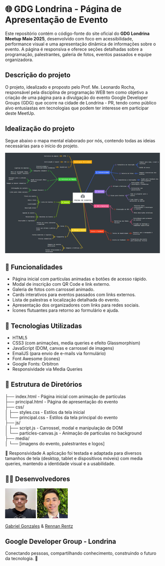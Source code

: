 # 🌐 GDG Londrina - Página de Apresentação de Evento

Este repositório contém o código-fonte do site oficial do **GDG Londrina Meetup Maio 2025**, desenvolvido com foco em acessibilidade, performance visual e uma apresentação dinâmica de informações sobre o evento. A página é responsiva e oferece seções detalhadas sobre a programação, palestrantes, galeria de fotos, eventos passados e equipe organizadora.

## Descrição do projeto

O projeto, idealizado e proposto pelo Prof. Me. Leonardo Rocha, responsável pela disciplina de programação WEB tem como objetivo a criação de uma página para a divulgação do evento Google Developer Groups (GDG) que ocorre na cidade de Londrina - PR, tendo como público alvo entusiastas em tecnologias que podem ter interesse em participar deste MeetUp.

## Idealização do projeto

Segue abaixo o mapa mental elaborado por nós, contendo todas as ideias necessárias para o início do projeto.

![](media/mapa-mental.jpg)

## 🎯 Funcionalidades

- Página inicial com partículas animadas e botões de acesso rápido.
- Modal de inscrição com QR Code e link externo.
- Galeria de fotos com carrossel animado.
- Cards interativos para eventos passados com links externos.
- Lista de palestras e localização detalhada do evento.
- Apresentação dos organizadores com links para redes sociais.
- Ícones flutuantes para retorno ao formulário e ajuda.

## 🧰 Tecnologias Utilizadas

- HTML5
- CSS3 (com animações, media queries e efeito Glassmorphism)
- JavaScript (DOM, canvas e carrossel de imagens)
- EmailJS (para envio de e-mails via formulário)
- Font Awesome (ícones)
- Google Fonts: Orbitron
- Responsividade via Media Queries

## 📁 Estrutura de Diretórios


├── index.html - Página inicial com animação de partículas  
├── principal.html - Página de apresentação do evento  
├── css/  
│ ├── styles.css - Estilos da tela inicial  
│ └── principal.css - Estilos da tela principal do evento  
├── js/  
│ ├── script.js - Carrossel, modal e manipulação de DOM  
│ └── particles-canvas.js - Animação de partículas no background  
├── media/  
│ └── [imagens do evento, palestrantes e logos]  

📱 Responsividade
A aplicação foi testada e adaptada para diversos tamanhos de tela (desktop, tablet e dispositivos móveis) com media queries, mantendo a identidade visual e a usabilidade.

## 🧑‍💻 Desenvolvedores

[<img src='dev-gabriel.jpeg' height= 97px width=100px>](https://www.linkedin.com/in/gabrielpgonzales/)
[<img src='dev-rennan.jpeg' height= 97px width=100px>](https://www.linkedin.com/in/rennan-rentz-lopes-da-silva-954353319/)

[Gabriel Gonzales](https://www.linkedin.com/in/gabrielpgonzales/)  &    [Rennan Rentz](https://www.linkedin.com/in/rennan-rentz-lopes-da-silva-954353319/)


## Google Developer Group - Londrina  
Conectando pessoas, compartilhando conhecimento, construindo o futuro da tecnologia. 🚀




